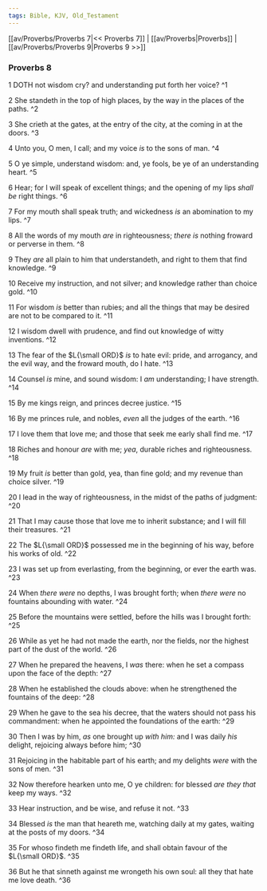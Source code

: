 ```yaml
---
tags: Bible, KJV, Old_Testament
---
```


[[av/Proverbs/Proverbs 7|<< Proverbs 7]] | [[av/Proverbs|Proverbs]] | [[av/Proverbs/Proverbs 9|Proverbs 9 >>]]

### Proverbs 8

1 DOTH not wisdom cry? and understanding put forth her voice? ^1

2 She standeth in the top of high places, by the way in the places of the paths. ^2

3 She crieth at the gates, at the entry of the city, at the coming in at the doors. ^3

4 Unto you, O men, I call; and my voice _is_ to the sons of man. ^4

5 O ye simple, understand wisdom: and, ye fools, be ye of an understanding heart. ^5

6 Hear; for I will speak of excellent things; and the opening of my lips _shall_ _be_ right things. ^6

7 For my mouth shall speak truth; and wickedness _is_ an abomination to my lips. ^7

8 All the words of my mouth _are_ in righteousness; _there_ _is_ nothing froward or perverse in them. ^8

9 They _are_ all plain to him that understandeth, and right to them that find knowledge. ^9

10 Receive my instruction, and not silver; and knowledge rather than choice gold. ^10

11 For wisdom _is_ better than rubies; and all the things that may be desired are not to be compared to it. ^11

12 I wisdom dwell with prudence, and find out knowledge of witty inventions. ^12

13 The fear of the $L{\small ORD}$ _is_ to hate evil: pride, and arrogancy, and the evil way, and the froward mouth, do I hate. ^13

14 Counsel _is_ mine, and sound wisdom: I _am_ understanding; I have strength. ^14

15 By me kings reign, and princes decree justice. ^15

16 By me princes rule, and nobles, _even_ all the judges of the earth. ^16

17 I love them that love me; and those that seek me early shall find me. ^17

18 Riches and honour _are_ with me; _yea_, durable riches and righteousness. ^18

19 My fruit _is_ better than gold, yea, than fine gold; and my revenue than choice silver. ^19

20 I lead in the way of righteousness, in the midst of the paths of judgment: ^20

21 That I may cause those that love me to inherit substance; and I will fill their treasures. ^21

22 The $L{\small ORD}$ possessed me in the beginning of his way, before his works of old. ^22

23 I was set up from everlasting, from the beginning, or ever the earth was. ^23

24 When _there_ _were_ no depths, I was brought forth; when _there_ _were_ no fountains abounding with water. ^24

25 Before the mountains were settled, before the hills was I brought forth: ^25

26 While as yet he had not made the earth, nor the fields, nor the highest part of the dust of the world. ^26

27 When he prepared the heavens, I _was_ there: when he set a compass upon the face of the depth: ^27

28 When he established the clouds above: when he strengthened the fountains of the deep: ^28

29 When he gave to the sea his decree, that the waters should not pass his commandment: when he appointed the foundations of the earth: ^29

30 Then I was by him, _as_ one brought up _with_ _him:_ and I was daily _his_ delight, rejoicing always before him; ^30

31 Rejoicing in the habitable part of his earth; and my delights _were_ with the sons of men. ^31

32 Now therefore hearken unto me, O ye children: for blessed _are_ _they_ _that_ keep my ways. ^32

33 Hear instruction, and be wise, and refuse it not. ^33

34 Blessed _is_ the man that heareth me, watching daily at my gates, waiting at the posts of my doors. ^34

35 For whoso findeth me findeth life, and shall obtain favour of the $L{\small ORD}$. ^35

36 But he that sinneth against me wrongeth his own soul: all they that hate me love death. ^36
